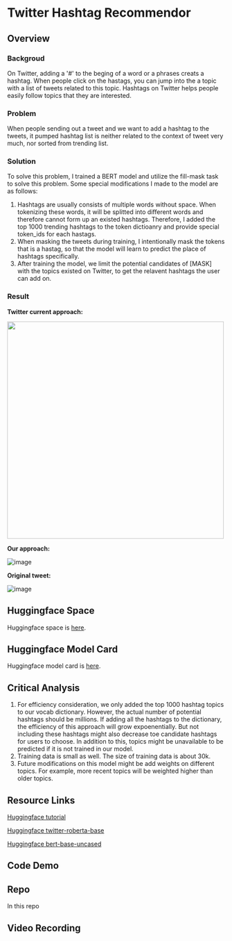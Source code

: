 # Twitter Hashtag Recommendor

## Overview

### Backgroud
On Twitter, adding a '#' to the beging of a word or a phrases creats a hashtag. When people click on the hastags, you can jump into the a topic with a list of tweets related to this topic. Hashtags on Twitter helps people easily follow topics that they are interested. 

### Problem
When people sending out a tweet and we want to add a hashtag to the tweets, it pumped hashtag list is neither related to the context of tweet very much, nor sorted from trending list. 

### Solution
To solve this problem, I trained a BERT model and utilize the fill-mask task to solve this problem.
Some special modifications I made to the model are as follows:
1. Hashtags are usually consists of multiple words without space. When tokenizing these words, it will be splitted into different words and therefore cannot form up an existed hashtags. Therefore, I added the top 1000 trending hashtags to the token dictioanry and provide special token_ids for each hastags. 
2. When masking the tweets during training, I intentionally mask the tokens that is a hastag, so that the model will learn to predict the place of hashtags specifically.
3. After training the model, we limit the potential candidates of [MASK] with the topics existed on Twitter, to get the relavent hashtags the user can add on. 

### Result
**Twitter current approach:**

<!-- ![f7b41c675776eacc0a638f1517c8fb3](https://user-images.githubusercontent.com/56851668/163923465-a0ac8c4b-a6f1-4553-bc70-aff6c8365ef5.jpg) -->
<img src="https://user-images.githubusercontent.com/56851668/163923465-a0ac8c4b-a6f1-4553-bc70-aff6c8365ef5.jpg" width="500">


**Our approach:**

![image](https://user-images.githubusercontent.com/56851668/163928564-029eff54-e89a-433d-9993-6ed6f60f4950.png)

**Original tweet:**

![image](https://user-images.githubusercontent.com/56851668/163923602-f7710650-69fd-4313-a653-94f45fae8d81.png)


## Huggingface Space
Huggingface space is [here](https://huggingface.co/spaces/vivianhuang88/hashtag_rec).

## Huggingface Model Card
Huggingface model card is [here](https://huggingface.co/vivianhuang88/bert_twitter_hashtag/tree/main).

## Critical Analysis
1. For efficiency consideration, we only added the top 1000 hashtag topics to our vocab dictionary. However, the actual number of potential hashtags should be millions. If adding all the hashtags to the dictionary, the efficiency of this approach will grow expoenentially. But not including these hashtags might also decrease toe candidate hashtags for users to choose. In addition to this, topics might be unavailable to be predicted if it is not trained in our model. 
2. Training data is small as well. The size of training data is about 30k. 
3. Future modifications on this model might be add weights on different topics. For example, more recent topics will be weighted higher than older topics.


## Resource Links

[Huggingface tutorial](https://huggingface.co/course/chapter7/3?fw=pt#using-our-finetuned-model)

[Huggingface twitter-roberta-base](https://huggingface.co/cardiffnlp/twitter-roberta-base)

[Huggingface bert-base-uncased](https://huggingface.co/bert-base-uncased)

## Code Demo

## Repo
In this repo

## Video Recording
